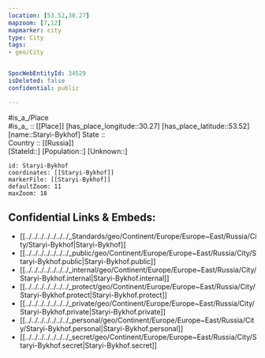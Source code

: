 ```yaml
---
location: [53.52,30.27] 
mapzoom: [7,12] 
mapmarker: city 
type: City
tags:
- geo/City


SpocWebEntityId: 34529
isDeleted: false
confidential: public

---
```

#is_a_/Place  
#is_a_ :: [[Place]] 
[has_place_longitude::30.27] 
[has_place_latitude::53.52] 
[name::Staryi-Bykhof] 
State ::  
Country :: [[Russia]]  
[StateId::] 
[Population::] 
[Unknown::] 


```leaflet
id: Staryi-Bykhof
coordinates: [[Staryi-Bykhof]] 
markerFile: [[Staryi-Bykhof]] 
defaultZoom: 11 
maxZoom: 18
```


## Confidential Links & Embeds: 
- [[../../../../../../../_Standards/geo/Continent/Europe/Europe~East/Russia/City/Staryi-Bykhof|Staryi-Bykhof]] 
- [[../../../../../../../_public/geo/Continent/Europe/Europe~East/Russia/City/Staryi-Bykhof.public|Staryi-Bykhof.public]] 
- [[../../../../../../../_internal/geo/Continent/Europe/Europe~East/Russia/City/Staryi-Bykhof.internal|Staryi-Bykhof.internal]] 
- [[../../../../../../../_protect/geo/Continent/Europe/Europe~East/Russia/City/Staryi-Bykhof.protect|Staryi-Bykhof.protect]] 
- [[../../../../../../../_private/geo/Continent/Europe/Europe~East/Russia/City/Staryi-Bykhof.private|Staryi-Bykhof.private]] 
- [[../../../../../../../_personal/geo/Continent/Europe/Europe~East/Russia/City/Staryi-Bykhof.personal|Staryi-Bykhof.personal]] 
- [[../../../../../../../_secret/geo/Continent/Europe/Europe~East/Russia/City/Staryi-Bykhof.secret|Staryi-Bykhof.secret]] 
